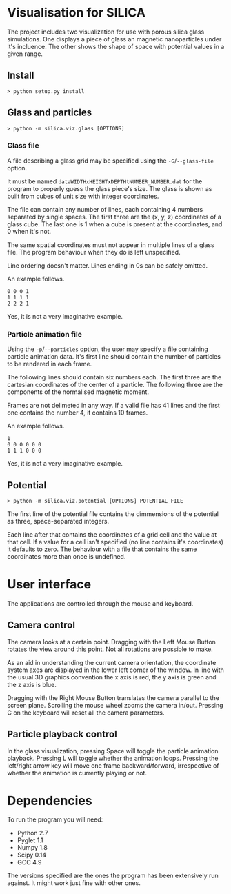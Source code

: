 # Visualisation for SILICA

The project includes two visualization for use with porous silica glass
simulations. One displays a piece of glass an magnetic nanoparticles under it's
incluence. The other shows the shape of space with potential values in a given
range.

## Install

```
> python setup.py install
```

## Glass and particles

```
> python -m silica.viz.glass [OPTIONS]
```

### Glass file

A file describing a glass grid may be specified using the `-G`/`--glass-file`
option.

It must be named `dataWIDTHxHEIGHTxDEPTHtNUMBER_NUMBER.dat` for the
program to properly guess the glass piece's size. The glass is shown as built
from cubes of unit size with integer coordinates.

The file can contain any number of lines, each containing 4 numbers separated
by single spaces. The first three are the (x, y, z) coordinates of a glass
cube. The last one is 1 when a cube is present at the coordinates, and 0 when
it's not.

The same spatial coordinates must not appear in multiple lines of a glass file.
The program behaviour when they do is left unspecified.

Line ordering doesn't matter. Lines ending in 0s can be safely omitted.

An example follows.

```
0 0 0 1
1 1 1 1
2 2 2 1
```

Yes, it is not a very imaginative example.

### Particle animation file

Using the `-p`/`--particles` option, the user may specify a file containing
particle animation data. It's first line should contain the number of
particles to be rendered in each frame.

The following lines should contain six numbers each. The first three are the
cartesian coordinates of the center of a particle. The following three are the
components of the normalised magnetic moment.

Frames are not delimeted in any way. If a valid file has 41 lines and the first
one contains the number 4, it contains 10 frames.

An example follows.

```
1
0 0 0 0 0 0
1 1 1 0 0 0
```

Yes, it is not a very imaginative example.

## Potential

```
> python -m silica.viz.potential [OPTIONS] POTENTIAL_FILE
```

The first line of the potential file contains the dimmensions of the potential
as three, space-separated integers.

Each line after that contains the coordinates of a grid cell and the value at
that cell. If a value for a cell isn't specified (no line contains it's
coordinates) it defaults to zero. The behaviour with a file that contains the
same coordinates more than once is undefined.

# User interface

The applications are controlled through the mouse and keyboard.

## Camera control

The camera looks at a certain point. Dragging with the Left Mouse Button
rotates the view around this point. Not all rotations are possible to make.

As an aid in understanding the current camera orientation, the coordinate
system axes are displayed in the lower left corner of the window. In line with
the usual 3D graphics convention the x axis is red, the y axis is green and the
z axis is blue.

Dragging with the Right Mouse Button translates the camera parallel to the
screen plane. Scrolling the mouse wheel zooms the camera in/out. Pressing C on
the keyboard will reset all the camera parameters.

## Particle playback control

In the glass visualization, pressing Space will toggle the particle animation
playback. Pressing L will toggle whether the animation loops. Pressing the
left/right arrow key will move one frame backward/forward, irrespective of
whether the animation is currently playing or not.

# Dependencies

To run the program you will need:

* Python 2.7
* Pyglet 1.1
* Numpy 1.8
* Scipy 0.14
* GCC 4.9

The versions specified are the ones the program has been extensively run
against. It might work just fine with other ones.

